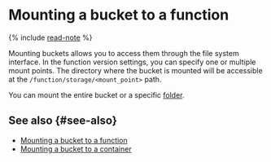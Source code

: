 # Mounting a bucket to a function

{% include [read-note](../../_includes/functions/read-note.md) %}

Mounting buckets allows you to access them through the file system interface. In the function version settings, you can specify one or multiple mount points. The directory where the bucket is mounted will be accessible at the `/function/storage/<mount_point>` path.

You can mount the entire bucket or a specific [folder](../../storage/concepts/object#folder).


## See also {#see-also}

* [Mounting a bucket to a function](../operations/function/mount-bucket.md)
* [Mounting a bucket to a container](../../serverless-containers/operations/mount-bucket.md)
